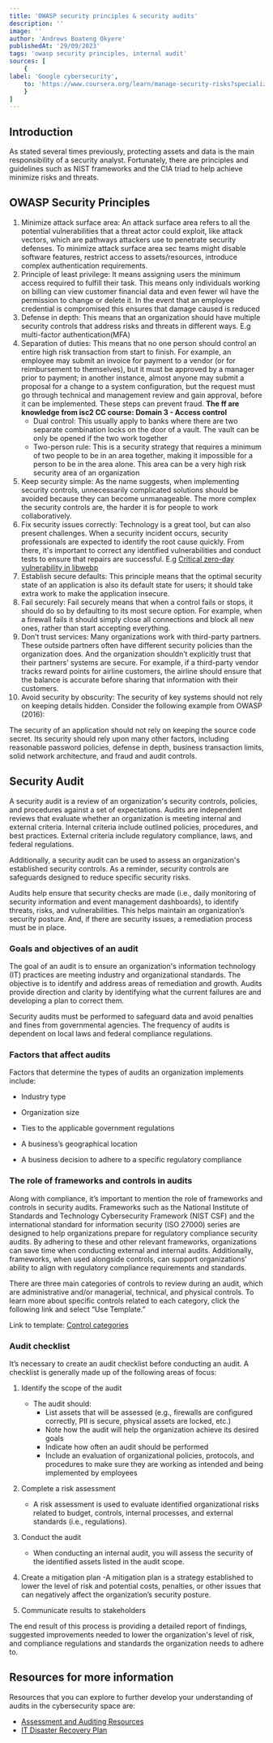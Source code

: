 ```yaml
---
title: 'OWASP security principles & security audits'
description: ''
image: ''
author: 'Andrews Boateng Okyere'
publishedAt: '29/09/2023'
tags: 'owasp security principles, internal audit'
sources: [
    {
label: 'Google cybersecurity',
    to: 'https://www.coursera.org/learn/manage-security-risks?specialization=google-cybersecurity' 
    }
]
---
```

## Introduction

As stated several times previously, protecting assets and data is the main responsibility of a security analyst. Fortunately, there are principles and guidelines such as NIST frameworks and the CIA triad to help achieve minimize risks and threats.

## OWASP Security Principles

1. Minimize attack surface area: An attack surface area refers to all the potential vulnerabilities that a threat actor could exploit, like attack vectors, which are pathways attackers use to penetrate security defenses.
   To minimize attack surface area sec teams might disable software features, restrict access to assets/resources, introduce complex authentication requirements.
2. Principle of least privilege: It means assigning users the minimum access required to fulfill their task. This means only individuals working on billing can view customer financial data and even fewer wil have the permission to change or delete it. In the event that an employee credential is compromised this ensures that damage caused is reduced
3. Defense in depth: This means that an organization should have multiple security controls that address risks and threats in different ways. E.g multi-factor authentication(MFA)
4. Separation of duties: This means that no one person should control an entire high risk transaction from start to finish. For example, an employee may submit an invoice for payment to a vendor (or for reimbursement to themselves), but it must be approved by a manager prior to payment; in another instance, almost anyone may submit a proposal for a change to a system configuration, but the request must go through technical and management review and gain approval, before it can be implemented. These steps can prevent fraud.
   **The ff are knowledge from isc2 CC course: Domain 3 - Access control**
   - Dual control: This usually apply to banks where there are two separate combination locks on the door of a vault. The vault can be only be opened if the two work together
   - Two-person rule: This is a security strategy that requires a minimum of two people to be in an area together, making it impossible for a person to be in the area alone. This area can be a very high risk security area of an organization
5. Keep security simple: As the name suggests, when implementing security controls, unnecessarily complicated solutions should be avoided because they can become unmanageable. The more complex the security controls are, the harder it is for people to work collaboratively.
6. Fix security issues correctly: Technology is a great tool, but can also present challenges. When a security incident occurs, security professionals are expected to identify the root cause quickly. From there, it's important to correct any identified vulnerabilities and conduct tests to ensure that repairs are successful. E.g [Critical zero-day vulnerability in libwebp](https://socradar.io/critical-zero-day-vulnerability-in-libwebp-cve-2023-4863-reassigned-as-cve-2023-5129/)
7. Establish secure defaults: This principle means that the optimal security state of an application is also its default state for users; it should take extra work to make the application insecure.
8. Fail securely: Fail securely means that when a control fails or stops, it should do so by defaulting to its most secure option. For example, when a firewall fails it should simply close all connections and block all new ones, rather than start accepting everything.
9. Don’t trust services: Many organizations work with third-party partners. These outside partners often have different security policies than the organization does. And the organization shouldn’t explicitly trust that their partners’ systems are secure. For example, if a third-party vendor tracks reward points for airline customers, the airline should ensure that the balance is accurate before sharing that information with their customers.
10. Avoid security by obscurity: The security of key systems should not rely on keeping details hidden. Consider the following example from OWASP (2016):

The security of an application should not rely on keeping the source code secret. Its security should rely upon many other factors, including reasonable password policies, defense in depth, business transaction limits, solid network architecture, and fraud and audit controls.

## Security Audit

A security audit is a review of an organization's security controls, policies, and procedures against a set of expectations. Audits are independent reviews that evaluate whether an organization is meeting internal and external criteria. Internal criteria include outlined policies, procedures, and best practices. External criteria include regulatory compliance, laws, and federal regulations.

Additionally, a security audit can be used to assess an organization's established security controls. As a reminder, security controls are safeguards designed to reduce specific security risks.

Audits help ensure that security checks are made (i.e., daily monitoring of security information and event management dashboards), to identify threats, risks, and vulnerabilities. This helps maintain an organization’s security posture. And, if there are security issues, a remediation process must be in place.

### Goals and objectives of an audit

The goal of an audit is to ensure an organization's information technology (IT) practices are meeting industry and organizational standards. The objective is to identify and address areas of remediation and growth. Audits provide direction and clarity by identifying what the current failures are and developing a plan to correct them.

Security audits must be performed to safeguard data and avoid penalties and fines from governmental agencies. The frequency of audits is dependent on local laws and federal compliance regulations.

### Factors that affect audits

Factors that determine the types of audits an organization implements include:

- Industry type

- Organization size

- Ties to the applicable government regulations

- A business’s geographical location

- A business decision to adhere to a specific regulatory compliance

### The role of frameworks and controls in audits

Along with compliance, it’s important to mention the role of frameworks and controls in security audits. Frameworks such as the National Institute of Standards and Technology Cybersecurity Framework (NIST CSF) and the international standard for information security (ISO 27000) series are designed to help organizations prepare for regulatory compliance security audits. By adhering to these and other relevant frameworks, organizations can save time when conducting external and internal audits. Additionally, frameworks, when used alongside controls, can support organizations’ ability to align with regulatory compliance requirements and standards.  

There are three main categories of controls to review during an audit, which are administrative and/or managerial, technical, and physical controls. To learn more about specific controls related to each category, click the following link and select “Use Template.”

Link to template: [Control categories](https://docs.google.com/document/d/1Ut_H5A9FHwuQEy6_qG6Lfy3zwF6GSJnj3DZTMaNRWEE/template/preview?resourcekey=0-i4dR5qZFqQyfzr8uk3OOmA)

### Audit checklist

It’s necessary to create an audit checklist before conducting an audit. A checklist is generally made up of the following areas of focus:

1. Identify the scope of the audit

    - The audit should:
      - List assets that will be assessed (e.g., firewalls are configured correctly, PII is secure, physical assets are locked, etc.)
      - Note how the audit will help the organization achieve its desired goals
      - Indicate how often an audit should be performed
      - Include an evaluation of organizational policies, protocols, and procedures to make sure they are working as intended and being implemented by employees

2. Complete a risk assessment
    - A risk assessment is used to evaluate identified organizational risks related to budget, controls, internal processes, and external standards (i.e., regulations).

3. Conduct the audit
    - When conducting an internal audit, you will assess the security of the identified assets listed in the audit scope.

4. Create a mitigation plan
    -A mitigation plan is a strategy established to lower the level of risk and potential costs, penalties, or other issues that can negatively affect the organization’s security posture.

5. Communicate results to stakeholders

The end result of this process is providing a detailed report of findings, suggested improvements needed to lower the organization's level of risk, and compliance regulations and standards the organization needs to adhere to.

## Resources for more information

Resources that you can explore to further develop your understanding of audits in the cybersecurity space are:

- [Assessment and Auditing Resources](https://www.nist.gov/cyberframework/assessment-auditing-resources)
- [IT Disaster Recovery Plan](https://www.ready.gov/it-disaster-recovery-plan)

